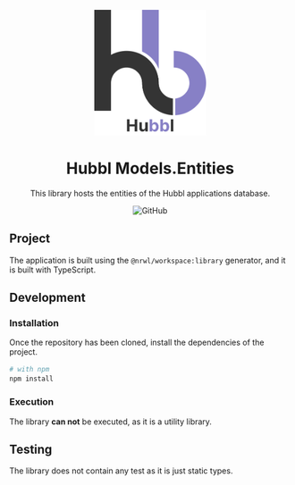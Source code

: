 <p align="center">
  <img width="200" src="../../../../static/Logo.svg" alt="Hubbl logo">
</p>

<h1 align="center">Hubbl Models.Entities</h1>

<div align="center">

This library hosts the entities of the Hubbl applications database.

![GitHub](https://img.shields.io/github/license/hubbl-app/hubbl?color=%237CB9E8&style=for-the-badge)

</div>

## Project

The application is built using the `@nrwl/workspace:library` generator, and it is built with TypeScript.

## Development

### Installation

Once the repository has been cloned, install the dependencies of the project.

```sh
# with npm 
npm install 
```

### Execution

The library **can not** be executed, as it is a utility library.

## Testing

The library does not contain any test as it is just static types.
